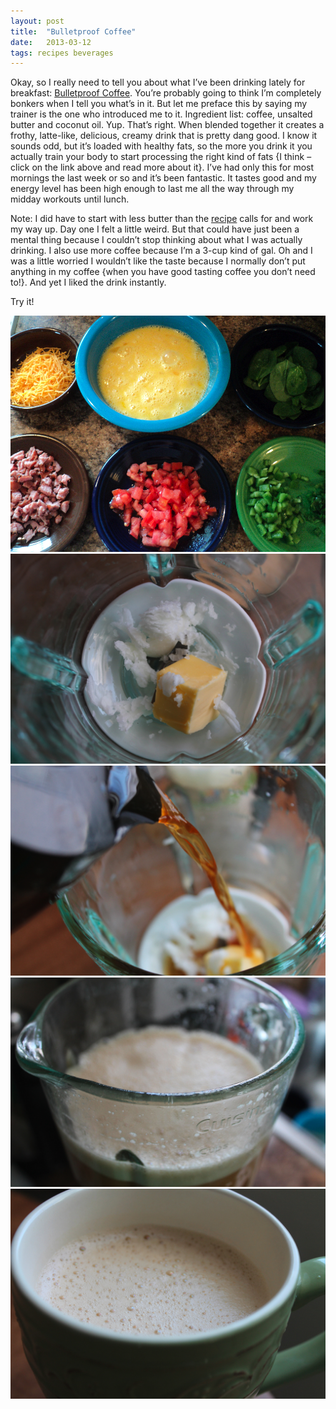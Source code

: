 ```yaml
---
layout: post
title:  "Bulletproof Coffee"
date:   2013-03-12
tags: recipes beverages
---
```

Okay, so I really need to tell you about what I’ve been drinking lately for breakfast: [Bulletproof Coffee](http://www.bulletproofexec.com/how-to-make-your-coffee-bulletproof-and-your-morning-too/). You’re probably going to think I’m completely bonkers when I tell you what’s in it. But let me preface this by saying my trainer is the one who introduced me to it. Ingredient list: coffee, unsalted butter and coconut oil. Yup. That’s right. When blended together it creates a frothy, latte-like, delicious, creamy drink that is pretty dang good. I know it sounds odd, but it’s loaded with healthy fats, so the more you drink it you actually train your body to start processing the right kind of fats {I think – click on the link above and read more about it}. I’ve had only this for most mornings the last week or so and it’s been fantastic. It tastes good and my energy level has been high enough to last me all the way through my midday workouts until lunch.

Note: I did have to start with less butter than the [recipe](http://www.bulletproofexec.com/how-to-make-your-coffee-bulletproof-and-your-morning-too/) calls for and work my way up. Day one I felt a little weird. But that could have just been a mental thing because I couldn’t stop thinking about what I was actually drinking. I also use more coffee because I’m a 3-cup kind of gal. Oh and I was a little worried I wouldn’t like the taste because I normally don’t put anything in my coffee {when you have good tasting coffee you don’t need to!}. And yet I liked the drink instantly.

Try it!

![Photo of coffee ingredients](/assets/ingredients.jpg)
![Photo of butter and oil](/assets/butter-oil.jpg)
![Photo of poured coffee](/assets/coffee.jpg)
![Photo of poured coffee 2](/assets/coffee2.jpg)
![Photo of poured coffee 2](/assets/coffee3.jpg)